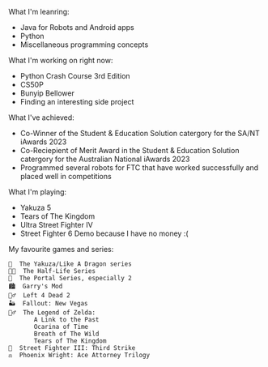 What I'm leanring:
 - Java for Robots and Android apps
 - Python
 - Miscellaneous programming concepts

What I'm working on right now:
 - Python Crash Course 3rd Edition
 - CS50P
 - Bunyip Bellower
 - Finding an interesting side project

What I've achieved:
 - Co-Winner of the Student & Education Solution catergory for the SA/NT iAwards 2023
 - Co-Reciepient of Merit Award in the Student & Education Solution catergory for the Australian National iAwards 2023
 - Programmed several robots for FTC that have worked successfully and placed well in competitions

What I'm playing:
 - Yakuza 5
 - Tears of The Kingdom
 - Ultra Street Fighter IV
 - Street Fighter 6 Demo because I have no money :(

My favourite games and series:
 ```
👊  The Yakuza/Like A Dragon series
👨‍🔬  The Half-Life Series
🤖  The Portal Series, especially 2
🏙  Garry's Mod
🧟‍♂️  Left 4 Dead 2
🏜  Fallout: New Vegas
🧝‍♂️  The Legend of Zelda:
        A Link to the Past
        Ocarina of Time
        Breath of The Wild
        Tears of The Kingdom
🤼  Street Fighter III: Third Strike
⚖️  Phoenix Wright: Ace Attorney Trilogy
```
